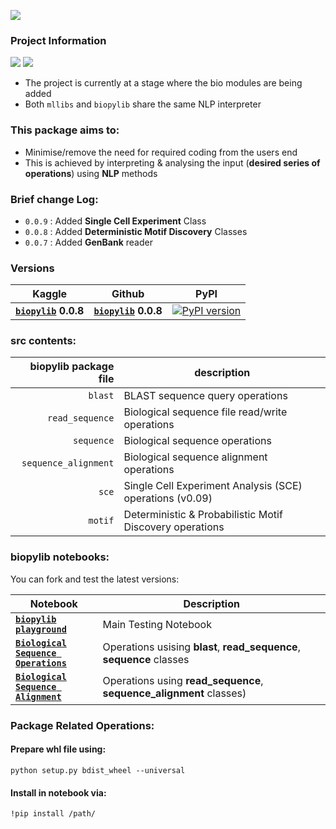 ![](https://i.imgur.com/c89phYx.png)

### **Project Information**
![](https://camo.githubusercontent.com/d38e6cc39779250a2835bf8ed3a72d10dbe3b05fa6527baa3f6f1e8e8bd056bf/68747470733a2f2f696d672e736869656c64732e696f2f62616467652f436f64652d507974686f6e2d696e666f726d6174696f6e616c3f7374796c653d666c6174266c6f676f3d707974686f6e266c6f676f436f6c6f723d776869746526636f6c6f723d326262633861) ![](https://badgen.net/badge/status/WIP/orange) 

- The project is currently at a stage where the bio modules are being added
- Both <code>mllibs</code> and <code>biopylib</code> share the same NLP interpreter

### **This package aims to:**
- Minimise/remove the need for required coding from the users end
- This is achieved by interpreting & analysing the input (**desired series of operations**) using **NLP** methods

### Brief change Log:
- <code>0.0.9</code> : Added **Single Cell Experiment** Class
- <code>0.0.8</code> : Added **Deterministic Motif Discovery** Classes
- <code>0.0.7</code> : Added **GenBank** reader

### Versions

| **Kaggle** | **Github** | **PyPI**
| - | - | - |
| **<code>[biopylib](https://www.kaggle.com/datasets/shtrausslearning/biopylib)</code>** **0.0.8** | **<code>[biopylib](https://github.com/shtrausslearning/biopylib)</code>** **0.0.8** | [![PyPI version](https://badge.fury.io/py/biopylib.svg)](https://badge.fury.io/py/biopylib) | 

### **src** contents:

|**biopylib package file** | **description** |
|-:|-|
| <code>blast</code> | BLAST sequence query operations |
| <code>read_sequence</code> | Biological sequence file read/write operations |
| <code>sequence</code> | Biological sequence operations |
| <code>sequence_alignment</code> | Biological sequence alignment operations |
| <code>sce</code> | Single Cell Experiment Analysis (SCE) operations (v0.09) |
| <code>motif</code> | Deterministic & Probabilistic Motif Discovery operations |

### **biopylib notebooks:**

You can fork and test the latest versions:

| Notebook | Description |
| - | - |
| **<code>[biopylib playground](https://www.kaggle.com/code/shtrausslearning/biopylib-playground)</code>** | Main Testing Notebook |
| **<code>[Biological Sequence Operations](https://www.kaggle.com/code/shtrausslearning/biological-sequence-operations)</code>** | Operations usising **blast**, **read_sequence**, **sequence** classes |
| **<code>[Biological Sequence Alignment](https://www.kaggle.com/code/shtrausslearning/biological-sequence-alignment)</code>** | Operations using **read_sequence**, **sequence_alignment** classes) |

### Package Related Operations:

#### **Prepare whl file using:**

```
python setup.py bdist_wheel --universal
```

#### **Install in notebook via:**

```
!pip install /path/
